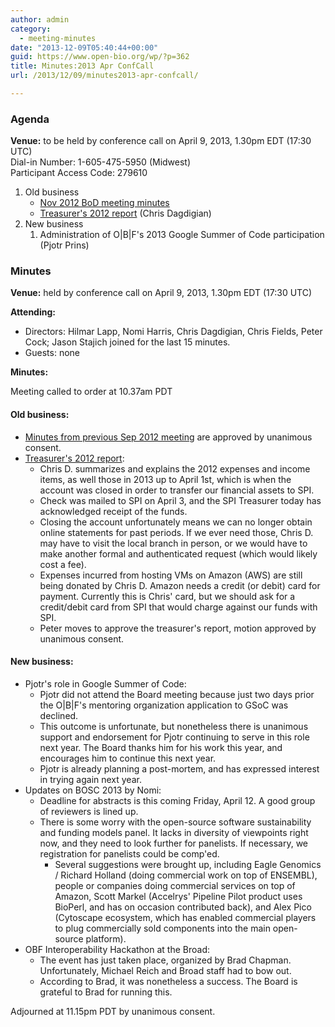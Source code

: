 ```yaml
---
author: admin
category:
  - meeting-minutes
date: "2013-12-09T05:40:44+00:00"
guid: https://www.open-bio.org/wp/?p=362
title: Minutes:2013 Apr ConfCall
url: /2013/12/09/minutes2013-apr-confcall/

---
```

### Agenda

**Venue:** to be held by conference call on April 9, 2013, 1.30pm EDT (17:30 UTC)   
Dial-in Number: 1-605-475-5950 (Midwest)   
Participant Access Code: 279610

1. Old business
   - [Nov 2012 BoD meeting minutes](/obf-hugo-test/wiki/Minutes:2012_Nov_ConfCall)
   - [Treasurer's 2012 report](/obf-hugo-test/w/images/1/11/2012-OBF-Treasurers-Report.pdf) (Chris Dagdigian)
1. New business
   1. Administration of O\|B\|F's 2013 Google Summer of Code participation (Pjotr Prins)

### Minutes

**Venue:** held by conference call on April 9, 2013, 1.30pm EDT (17:30 UTC)

**Attending:**

- Directors: Hilmar Lapp, Nomi Harris, Chris Dagdigian, Chris Fields, Peter Cock; Jason Stajich joined for the last 15 minutes.
- Guests: none

**Minutes:**

Meeting called to order at 10.37am PDT

#### Old business:

- [Minutes from previous Sep 2012 meeting](/obf-hugo-test/wiki/Minutes:2012_Sep_ConfCall) are approved by unanimous consent.
- [Treasurer's 2012 report](/obf-hugo-test/w/images/1/11/2012-OBF-Treasurers-Report.pdf):
  - Chris D. summarizes and explains the 2012 expenses and income items, as well those in 2013 up to April 1st, which is when the account was closed in order to transfer our financial assets to SPI.
  - Check was mailed to SPI on April 3, and the SPI Treasurer today has acknowledged receipt of the funds.
  - Closing the account unfortunately means we can no longer obtain online statements for past periods. If we ever need those, Chris D. may have to visit the local branch in person, or we would have to make another formal and authenticated request (which would likely cost a fee).
  - Expenses incurred from hosting VMs on Amazon (AWS) are still being donated by Chris D. Amazon needs a credit (or debit) card for payment. Currently this is Chris' card, but we should ask for a credit/debit card from SPI that would charge against our funds with SPI.
  - Peter moves to approve the treasurer's report, motion approved by unanimous consent.

#### New business:

- Pjotr's role in Google Summer of Code:
  - Pjotr did not attend the Board meeting because just two days prior the O\|B\|F's mentoring organization application to GSoC was declined.
  - This outcome is unfortunate, but nonetheless there is unanimous support and endorsement for Pjotr continuing to serve in this role next year. The Board thanks him for his work this year, and encourages him to continue this next year.
  - Pjotr is already planning a post-mortem, and has expressed interest in trying again next year.
- Updates on BOSC 2013 by Nomi:
  - Deadline for abstracts is this coming Friday, April 12. A good group of reviewers is lined up.
  - There is some worry with the open-source software sustainability and funding models panel. It lacks in diversity of viewpoints right now, and they need to look further for panelists. If necessary, we registration for panelists could be comp'ed.
    - Several suggestions were brought up, including Eagle Genomics / Richard Holland (doing commercial work on top of ENSEMBL), people or companies doing commercial services on top of Amazon, Scott Markel (Accelrys' Pipeline Pilot product uses BioPerl, and has on occasion contributed back), and Alex Pico (Cytoscape ecosystem, which has enabled commercial players to plug commercially sold components into the main open-source platform).
- OBF Interoperability Hackathon at the Broad:
  - The event has just taken place, organized by Brad Chapman. Unfortunately, Michael Reich and Broad staff had to bow out.
  - According to Brad, it was nonetheless a success. The Board is grateful to Brad for running this.

Adjourned at 11.15pm PDT by unanimous consent.
